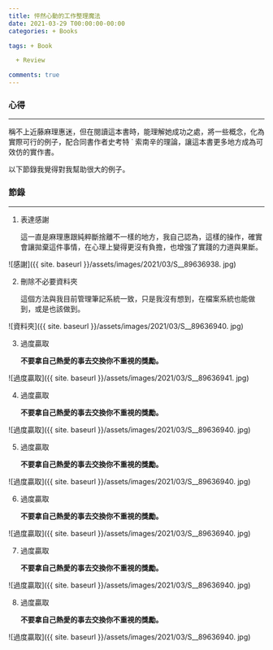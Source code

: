 ```yaml
---
title: 怦然心動的工作整理魔法
date: 2021-03-29 T00:00:00-00:00
categories: + Books

tags: + Book

  + Review

comments: true
---
```


### 心得

---

稱不上近藤麻理惠迷，但在閱讀這本書時，能理解她成功之處，將一些概念，化為實際可行的例子，配合同書作者史考特 ˙ 索南辛的理論，讓這本書更多地方成為可效仿的實作書。

以下節錄我覺得對我幫助很大的例子。

### 節錄

---

1. 表達感謝

   這一直是麻理惠跟純粹斷捨離不一樣的地方，我自己認為，這樣的操作，確實會讓拋棄這件事情，在心理上變得更沒有負擔，也增強了實踐的力道與果斷。

![感謝]({{ site. baseurl }}/assets/images/2021/03/S\_\_89636938. jpg)

2. 刪除不必要資料夾

   這個方法與我目前管理筆記系統一致，只是我沒有想到，在檔案系統也能做到，或是也該做到。

![資料夾]({{ site. baseurl }}/assets/images/2021/03/S\_\_89636940. jpg)

3. 過度贏取

   **不要拿自己熱愛的事去交換你不重視的獎勵。**

![過度贏取]({{ site. baseurl }}/assets/images/2021/03/S\_\_89636941. jpg)

4. 過度贏取

   **不要拿自己熱愛的事去交換你不重視的獎勵。**

![過度贏取]({{ site. baseurl }}/assets/images/2021/03/S\_\_89636940. jpg)

5. 過度贏取

   **不要拿自己熱愛的事去交換你不重視的獎勵。**

![過度贏取]({{ site. baseurl }}/assets/images/2021/03/S\_\_89636940. jpg)

6. 過度贏取

   **不要拿自己熱愛的事去交換你不重視的獎勵。**

![過度贏取]({{ site. baseurl }}/assets/images/2021/03/S\_\_89636940. jpg)

7. 過度贏取

   **不要拿自己熱愛的事去交換你不重視的獎勵。**
   
![過度贏取]({{ site. baseurl }}/assets/images/2021/03/S\_\_89636940. jpg)

8. 過度贏取

   **不要拿自己熱愛的事去交換你不重視的獎勵。**

![過度贏取]({{ site. baseurl }}/assets/images/2021/03/S\_\_89636940. jpg)
